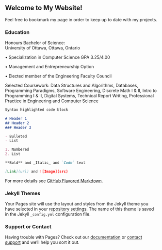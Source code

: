## Welcome to My Website!

Feel free to bookmark my page in order to keep up to date with my projects. 

### Education

Honours Bachelor of Science:	      			                       	           
University of Ottawa, Ottawa, Ontario

•	Specialization in Computer Science		GPA 3.25/4.00

•	Management and Entrepreneurship Option

•	Elected member of the Engineering Faculty Council

Selected Coursework: Data Structures and Algorithms, Databases, Programming Paradigms, Software Engineering, Discrete Math I & II, Intro to Programming I & II, Digital Systems, Technical Report Writing, Professional Practice in Engineering and Computer Science 

```markdown
Syntax highlighted code block

# Header 1
## Header 2
### Header 3

- Bulleted
- List

1. Numbered
2. List

**Bold** and _Italic_ and `Code` text

[Link](url) and ![Image](src)
```

For more details see [GitHub Flavored Markdown](https://guides.github.com/features/mastering-markdown/).

### Jekyll Themes

Your Pages site will use the layout and styles from the Jekyll theme you have selected in your [repository settings](https://github.com/flsing/flsing.github.io/settings). The name of this theme is saved in the Jekyll `_config.yml` configuration file.

### Support or Contact

Having trouble with Pages? Check out our [documentation](https://help.github.com/categories/github-pages-basics/) or [contact support](https://github.com/contact) and we’ll help you sort it out.
